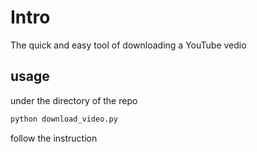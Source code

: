 # Intro
The quick and easy tool of downloading a YouTube vedio

## usage
under the directory of the repo
```bash
python download_video.py
```

follow the instruction